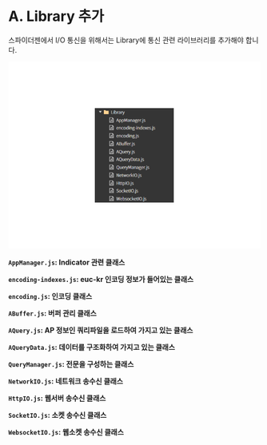 # A. Library 추가

스파이더젠에서 I/O 통신을 위해서는 Library에 통신 관련 라이브러리를 추가해야 합니다.

![](../../../.gitbook/assets/IO_lib.png)

**`AppManager.js`: Indicator 관련 클래스**

**`encoding-indexes.js`: euc-kr 인코딩 정보가 들어있는 클래스**

**`encoding.js`: 인코딩 클래스**

**`ABuffer.js`: 버퍼 관리 클래스**

**`AQuery.js`: AP 정보인 쿼리파일을 로드하여 가지고 있는 클래스**

**`AQueryData.js`: 데이터를 구조화하여 가지고 있는 클래스**

**`QueryManager.js`: 전문을 구성하는 클래스**

**`NetworkIO.js`: 네트워크 송수신 클래스**

**`HttpIO.js`: 웹서버 송수신 클래스**

**`SocketIO.js`: 소켓 송수신 클래스**

**`WebsocketIO.js`: 웹소켓 송수신 클래스**
